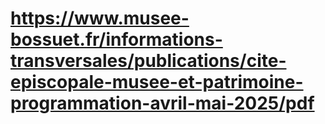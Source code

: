# https://www.musee-bossuet.fr/informations-transversales/publications/cite-episcopale-musee-et-patrimoine-programmation-avril-mai-2025/pdf


